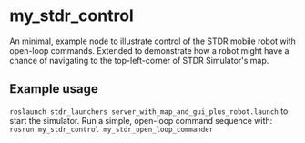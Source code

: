 # my_stdr_control
An minimal, example node to illustrate control of the STDR mobile robot with open-loop commands. Extended to demonstrate how a robot might have a chance of navigating to the top-left-corner of STDR Simulator's map.

## Example usage
`roslaunch stdr_launchers server_with_map_and_gui_plus_robot.launch`
to start the simulator.  Run a simple, open-loop command sequence with:
`rosrun my_stdr_control my_stdr_open_loop_commander`

    
